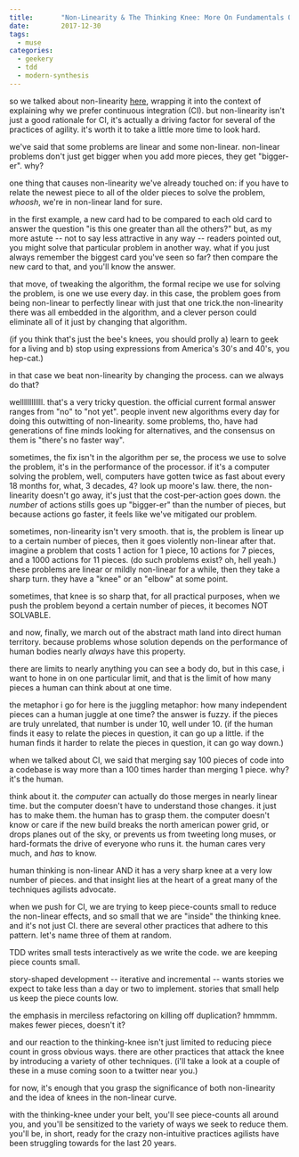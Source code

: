 ```yaml
---
title:       "Non-Linearity & The Thinking Knee: More On Fundamentals Of Agility"
date:        2017-12-30
tags:
  - muse
categories:
  - geekery
  - tdd
  - modern-synthesis
---
```

so we talked about non-linearity <a href="http://geepawhill.org/linearity-non-linearity-ci/">here</a>, wrapping it into the context of explaining why we prefer continuous integration (CI). but non-linearity isn't just a good rationale for CI, it's actually a driving factor for several of the practices of agility. it's worth it to take a little more time to look hard.

we've said that some problems are linear and some non-linear. non-linear problems don't just get bigger when you add more pieces, they get "bigger-er". why?

one thing that causes non-linearity we've already touched on: if you have to relate the newest piece to all of the older pieces to solve the problem, *whoosh*, we're in non-linear land for sure.

in the first example, a new card had to be compared to each old card to answer the question "is this one greater than all the others?" but, as my more astute -- not to say less attractive in any way -- readers pointed out, you might solve that particular problem in another way. what if you just always remember the biggest card you've seen so far? then compare the new card to that, and you'll know the answer.

that move, of tweaking the algorithm, the formal recipe we use for solving the problem, is one we use every day. in this case, the problem goes from being non-linear to perfectly linear with just that one trick.the non-linearity there was all embedded in the algorithm, and a clever person could eliminate all of it just by changing that algorithm.

(if you think that's just the bee's knees, you should prolly a) learn to geek for a living and b) stop using expressions from America's 30's and 40's, you hep-cat.)

in that case we beat non-linearity by changing the process. can we always do that? 

wellllllllllll. that's a very tricky question. the official current formal answer ranges from "no" to "not yet". people invent new algorithms every day for doing this outwitting of non-linearity. some problems, tho, have had generations of fine minds looking for alternatives, and the consensus on them is "there's no faster way".

sometimes, the fix isn't in the algorithm per se, the process we use to solve the problem, it's in the performance of the processor. if it's a computer solving the problem, well, computers have gotten twice as fast about every 18 months for, what, 3 decades, 4? look up moore's law. there, the non-linearity doesn't go away, it's just that the cost-per-action goes down. the *number* of actions stills goes up "bigger-er" than the number of pieces, but because actions go faster, it feels like we've mitigated our problem.

sometimes, non-linearity isn't very smooth. that is, the problem is linear up to a certain number of pieces, then it goes violently non-linear after that. imagine a problem that costs 1 action for 1 piece, 10 actions for 7 pieces, and a 1000 actions for 11 pieces. (do such problems exist? oh, hell yeah.) these problems are linear or mildly non-linear for a while, then they take a sharp turn. they have a "knee" or an "elbow" at some point.

sometimes, that knee is so sharp that, for all practical purposes, when we push the problem beyond a certain number of pieces, it becomes NOT SOLVABLE.

and now, finally, we march out of the abstract math land into direct human territory. because problems whose solution depends on the performance of human bodies nearly *always* have this property.

there are limits to nearly anything you can see a body do, but in this case, i want to hone in on one particular limit, and that is the limit of how many pieces a human can think about at one time.

the metaphor i go for here is the juggling metaphor: how many independent pieces can a human juggle at one time? the answer is fuzzy. if the pieces are truly unrelated, that number is under 10, well under 10. (if the human finds it easy to relate the pieces in question, it can go up a little. if the human finds it harder to relate the pieces in question, it can go way down.)

when we talked about CI, we said that merging say 100 pieces of code into a codebase is way more than a 100 times harder than merging 1 piece. why? it's the human.

think about it. the *computer* can actually do those merges in nearly linear time. but the computer doesn't have to understand those changes. it just has to make them. the human has to grasp them. the computer doesn't know or care if the new build breaks the north american power grid, or drops planes out of the sky, or prevents us from tweeting long muses, or hard-formats the drive of everyone who runs it. the human cares very much, and *has* to know.

human thinking is non-linear AND it has a very sharp knee at a very low number of pieces. and that insight lies at the heart of a great many of the techniques agilists advocate.

when we push for CI, we are trying to keep piece-counts small to reduce the non-linear effects, and so small that we are "inside" the thinking knee. and it's not just CI. there are several other practices that adhere to this pattern. let's name three of them at random.

TDD writes small tests interactively as we write the code. we are keeping piece counts small.

story-shaped development -- iterative and incremental -- wants stories we expect to take less than a day or two to implement. stories that small help us keep the piece counts low.

the emphasis in merciless refactoring on killing off duplication? hmmmm. makes fewer pieces, doesn't it?

and our reaction to the thinking-knee isn't just limited to reducing piece count in gross obvious ways. there are other practices that attack the knee by introducing a variety of other techniques. (i'll take a look at a couple of these in a muse coming soon to a twitter near you.)

for now, it's enough that you grasp the significance of both non-linearity and the idea of knees in the non-linear curve.

with the thinking-knee under your belt, you'll see piece-counts all around you, and you'll be sensitized to the variety of ways we seek to reduce them. you'll be, in short, ready for the crazy non-intuitive practices agilists have been struggling towards for the last 20 years.
